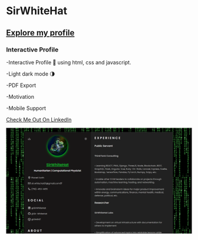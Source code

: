 # SirWhiteHat
## [Explore my profile](https://think-tank-consulting.com/sirwhitehat/)
### Interactive Profile 
-Interactive Profile 📄 using html, css and javascript. 

-Light dark mode 🌗 

-PDF Export

-Motivation

-Mobile Support

[Check Me Out On LinkedIn](https://www.linkedin.com/in/SirWhiteHat/)

![Preview](/preview.png)
